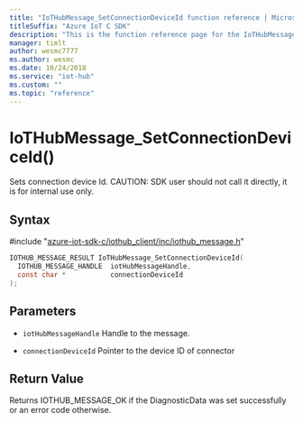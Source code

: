 ```yaml
---                             
title: "IoTHubMessage_SetConnectionDeviceId function reference | Microsoft Docs" 
titleSuffix: "Azure IoT C SDK"            
description: "This is the function reference page for the IoTHubMessage_SetConnectionDeviceId() function in the Azure IoT C SDK. This SDK is used with Azure IoT Hub and Azure IoT Hub Device Provisioning Service"            
manager: timlt                 
author: wesmc7777              
ms.author: wesmc               
ms.date: 10/24/2018                    
ms.service: "iot-hub"             
ms.custom: ""                
ms.topic: "reference"        
---                            
```


# IoTHubMessage_SetConnectionDeviceId()

Sets connection device Id. CAUTION: SDK user should not call it directly, it is for internal use only.

## Syntax

\#include "[azure-iot-sdk-c/iothub_client/inc/iothub_message.h](../iothub-message-h.md)"  
```C
IOTHUB_MESSAGE_RESULT IoTHubMessage_SetConnectionDeviceId(
  IOTHUB_MESSAGE_HANDLE  iotHubMessageHandle,
  const char *           connectionDeviceId
);
```

## Parameters
* `iotHubMessageHandle` Handle to the message. 

* `connectionDeviceId` Pointer to the device ID of connector

## Return Value
Returns IOTHUB_MESSAGE_OK if the DiagnosticData was set successfully or an error code otherwise.

